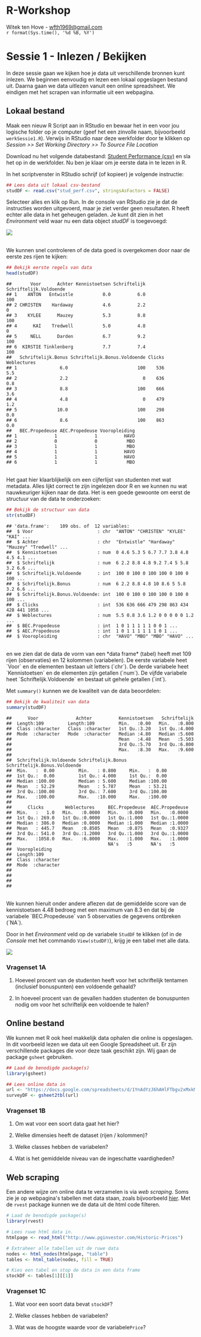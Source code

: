 # R-Workshop
Witek ten Hove - wfth1969@gmail.com  
`r format(Sys.time(), '%d %B, %Y')`  



# Sessie 1 - Inlezen / Bekijken

In deze sessie gaan we kijken hoe je data uit verschillende bronnen kunt inlezen. We beginnen eenvoudig en lezen een lokaal opgeslagen bestand uit. Daarna gaan we data uitlezen vanuit een online spreadsheet. We eindigen met het scrapen van informatie uit een webpagina.

## Lokaal bestand

Maak een nieuw R Script aan in RStudio en bewaar het in een voor jou logische folder op je computer (geef het een zinvolle naam, bijvoorbeeld `werkSessie1.R`). Verwijs in RStudio naar deze werkfolder door te klikken op *Session >> Set Working Directory >> To Source File Location*

Download nu het volgende databestand: <a href="https://github.com/witusj/R-workshop/raw/gh-pages/datasets/sessie%201/stud_perf.csv" download>Student Performance (csv)</a> en sla het op in de werkfolder. Nu ben je klaar om je eerste data in te lezen in R.

In het scriptvenster in RStudio schrijf (of kopieer) je volgende instructie:

```r
## Lees data uit lokaal csv-bestand
studDF <- read.csv("stud_perf.csv", stringsAsFactors = FALSE)
```
Selecteer alles en klik op Run. In de console van RStudio zie je dat de instructies worden uitgevoerd, maar je ziet verder geen resultaten. R heeft echter alle data in het geheugen geladen. Je kunt dit zien in het *Environment* veld waar nu een data object *studDF* is toegevoegd:

![](images/env.png)

<br>
We kunnen snel controleren of de data goed is overgekomen door naar de eerste zes rijen te kijken:


```r
## Bekijk eerste regels van data
head(studDF)
```

```
##       Voor      Achter Kennistoetsen Schriftelijk Schriftelijk.Voldoende
## 1    ANTON   Entwistle           0.0          6.0                    100
## 2 CHRISTEN    Hardaway           4.6          2.2                      0
## 3    KYLEE      Mauzey           5.3          8.8                    100
## 4      KAI    Tredwell           5.0          4.8                      0
## 5     NELL      Darden           6.7          9.2                    100
## 6  KIRSTIE Tinklenberg           7.7          7.4                    100
##   Schriftelijk.Bonus Schriftelijk.Bonus.Voldoende Clicks Weblectures
## 1                6.0                          100    536         5.5
## 2                2.2                            0    636         0.8
## 3                8.8                          100    666         3.6
## 4                4.8                            0    479         1.2
## 5               10.0                          100    298         0.0
## 6                8.6                          100    863         0.0
##   BEC.Propedeuse AEC.Propedeuse Vooropleiding
## 1              1              1          HAVO
## 2              0              0           MBO
## 3              1              1           MBO
## 4              1              1          HAVO
## 5              1              1          HAVO
## 6              1              1           MBO
```

<br>
Het gaat hier klaarblijkelijk om een cijferlijst van studenten met wat metadata. Alles lijkt correct te zijn ingelezen door R en we kunnen nu wat nauwkeuriger kijken naar de data. Het is een goede gewoonte om eerst de structuur van de data te onderzoeken:


```r
## Bekijk de structuur van data
str(studDF)
```

```
## 'data.frame':	109 obs. of  12 variables:
##  $ Voor                        : chr  "ANTON" "CHRISTEN" "KYLEE" "KAI" ...
##  $ Achter                      : chr  "Entwistle" "Hardaway" "Mauzey" "Tredwell" ...
##  $ Kennistoetsen               : num  0 4.6 5.3 5 6.7 7.7 3.8 4.8 4.5 4.1 ...
##  $ Schriftelijk                : num  6 2.2 8.8 4.8 9.2 7.4 5 5.8 3.2 6.6 ...
##  $ Schriftelijk.Voldoende      : int  100 0 100 0 100 100 0 100 0 100 ...
##  $ Schriftelijk.Bonus          : num  6 2.2 8.8 4.8 10 8.6 5 5.8 3.2 6.6 ...
##  $ Schriftelijk.Bonus.Voldoende: int  100 0 100 0 100 100 0 100 0 100 ...
##  $ Clicks                      : int  536 636 666 479 298 863 434 428 441 1058 ...
##  $ Weblectures                 : num  5.5 0.8 3.6 1.2 0 0 0 0 0 1.2 ...
##  $ BEC.Propedeuse              : int  1 0 1 1 1 1 1 0 0 1 ...
##  $ AEC.Propedeuse              : int  1 0 1 1 1 1 1 1 0 1 ...
##  $ Vooropleiding               : chr  "HAVO" "MBO" "MBO" "HAVO" ...
```

<br>
en we zien dat de data de vorm van een *data frame* (tabel) heeft met 109 rijen (observaties) en 12 kolommen (variabelen). De eerste variabele heet `Voor` en de elementen bestaan uit letters (`chr`). De derde variabele heet `Kennistoetsen` en de elementen zijn getallen (`num`). De vijfde variabele heet `Schriftelijk.Voldoende` en bestaat uit gehele getallen (`int`).

Met `summary()` kunnen we de kwaliteit van de data beoordelen:


```r
## Bekijk de kwaliteit van data
summary(studDF)
```

```
##      Voor              Achter          Kennistoetsen   Schriftelijk  
##  Length:109         Length:109         Min.   :0.00   Min.   :0.800  
##  Class :character   Class :character   1st Qu.:3.20   1st Qu.:4.000  
##  Mode  :character   Mode  :character   Median :4.80   Median :5.600  
##                                        Mean   :4.48   Mean   :5.503  
##                                        3rd Qu.:5.70   3rd Qu.:6.800  
##                                        Max.   :8.30   Max.   :9.600  
##                                                                      
##  Schriftelijk.Voldoende Schriftelijk.Bonus Schriftelijk.Bonus.Voldoende
##  Min.   :  0.00         Min.   : 0.800     Min.   :  0.00              
##  1st Qu.:  0.00         1st Qu.: 4.000     1st Qu.:  0.00              
##  Median :100.00         Median : 5.600     Median :100.00              
##  Mean   : 52.29         Mean   : 5.787     Mean   : 53.21              
##  3rd Qu.:100.00         3rd Qu.: 7.600     3rd Qu.:100.00              
##  Max.   :100.00         Max.   :10.000     Max.   :100.00              
##                                                                        
##      Clicks        Weblectures     BEC.Propedeuse  AEC.Propedeuse  
##  Min.   :   1.0   Min.   :0.0000   Min.   :0.000   Min.   :0.0000  
##  1st Qu.: 269.0   1st Qu.:0.0000   1st Qu.:1.000   1st Qu.:1.0000  
##  Median : 386.0   Median :0.0000   Median :1.000   Median :1.0000  
##  Mean   : 445.7   Mean   :0.8505   Mean   :0.875   Mean   :0.9327  
##  3rd Qu.: 541.0   3rd Qu.:1.2000   3rd Qu.:1.000   3rd Qu.:1.0000  
##  Max.   :1058.0   Max.   :6.8000   Max.   :1.000   Max.   :1.0000  
##                                    NA's   :5       NA's   :5       
##  Vooropleiding     
##  Length:109        
##  Class :character  
##  Mode  :character  
##                    
##                    
##                    
## 
```
<br>
We kunnen hieruit onder andere aflezen dat de gemiddelde score van de kennistoetsen 4.48 bedroeg met een maximum van 8.3 en dat bij de variabele `BEC.Propedeuse` van 5 observaties de gegevens ontbreken (`NA`).

Door in het *Environment* veld op de variabele `StudDF` te klikken (of in de *Console* met het commando `View(studDF)`), krijg je een tabel met alle data.

![](images/view.png)

### Vragenset 1A
1. Hoeveel procent van de studenten heeft voor het schriftelijk tentamen (inclusief bonuspunten) een voldoende gehaald?

2. In hoeveel procent van de gevallen hadden studenten de bonuspunten nodig om voor het schriftelijk een voldoende te halen?

## Online bestand
We kunnen met R ook heel makkelijk data ophalen die online is opgeslagen. In dit voorbeeld lezen we data uit een Google Spreadsheet uit. Er zijn verschillende packages die voor deze taak geschikt zijn. Wij gaan de package `gsheet` gebruiken.


```r
## Laad de benodigde package(s)
library(gsheet)

## Lees online data in
url <- "https://docs.google.com/spreadsheets/d/1YnAdYzJ6hAHlFTbgv2xMxkMwGyAcFM8zM1FMnEkJKgw/edit?usp=sharing"
surveyDF <- gsheet2tbl(url)
```

### Vragenset 1B
1. Om wat voor een soort data gaat het hier?

2. Welke dimensies heeft de dataset (rijen / kolommen)?

3. Welke classes hebben de variabelen?

4. Wat is het gemiddelde niveau van de ingeschatte vaardigheden?


## Web scraping
Een andere wijze om online data te verzamelen is via *web scraping*. Soms zie je op webpagina's tabellen met data staan, zoals bijvoorbeeld [hier](http://www.pginvestor.com/Historic-Prices). Met de `rvest` package kunnen we de data uit de html code filteren.


```r
# Laad de benodigde package(s)
library(rvest)

# Lees ruwe html data in.
htmlpage <- read_html("http://www.pginvestor.com/Historic-Prices")

# Extraheer alle tabellen uit de ruwe data
nodes <- html_nodes(htmlpage, "table")
tables <- html_table(nodes, fill = TRUE)

# Kies een tabel en stop de data in een data frame
stockDF <- tables[1][[1]]
```

### Vragenset 1C
1. Wat voor een soort data bevat `stockDF`?

2. Welke classes hebben de variabelen?

3. Wat was de hoogste waarde voor de variabele`Price`?
